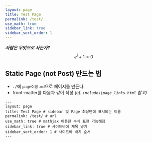 ```yaml
---
layout: page
title: Test Page
permalink: /test/
use_math: true
sidebar_link: true
sidebar_sort_order: 1
---
```


***사람은 무엇으로 사는가?***
$$e^{i} + 1 = 0$$

 ## Static Page (not Post) 만드는 법
 * `./`에 `page이름.md`으로 페이지를 만든다.
 * front-matter를 다음과 같이 작성 *(cf. `includes\page_links.html` 참고)*
 
 ```
 ---
layout: page
title: Test Page # sidebar 및 Page 최상단에 표시되는 이름
permalink: /test/ # url
use_math: true # mathjax 이용한 수식 표현 가능해짐
sidebar_link: true # 사이드바에 제목 넣기
sidebar_sort_order: 1 # 사이드바 배치 순서
---
 ```

